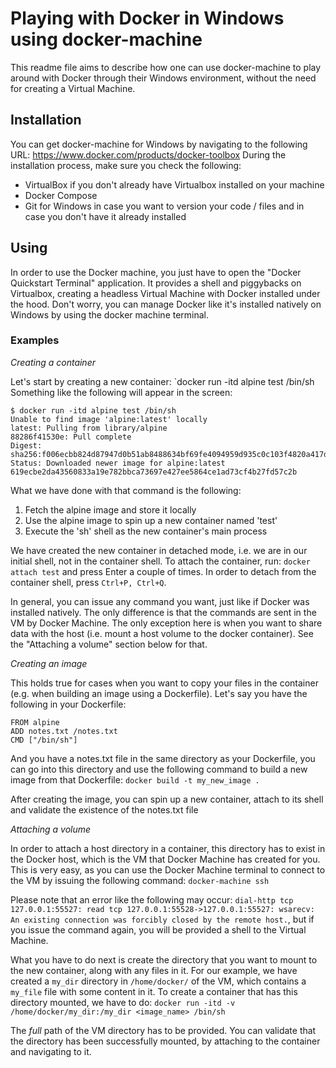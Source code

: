 # Playing with Docker in Windows using docker-machine

This readme file aims to describe how one can use docker-machine to play around with Docker through their Windows environment,
without the need for creating a Virtual Machine.

## Installation

You can get docker-machine for Windows by navigating to the following URL: https://www.docker.com/products/docker-toolbox
During the installation process, make sure you check the following:

- VirtualBox if you don't already have Virtualbox installed on your machine
- Docker Compose
- Git for Windows in case you want to version your code / files and in case you don't have it already installed

## Using
In order to use the Docker machine, you just have to open the "Docker Quickstart Terminal" application. It provides a shell and piggybacks on Virtualbox, creating a
headless Virtual Machine with Docker installed under the hood. Don't worry, you can manage Docker like it's installed natively on Windows by using the docker machine terminal.

### Examples

*Creating a container*

Let's start by creating a new container: `docker run -itd alpine test /bin/sh
Something like the following will appear in the screen:

```
$ docker run -itd alpine test /bin/sh
Unable to find image 'alpine:latest' locally
latest: Pulling from library/alpine
88286f41530e: Pull complete
Digest: sha256:f006ecbb824d87947d0b51ab8488634bf69fe4094959d935c0c103f4820a417d
Status: Downloaded newer image for alpine:latest
619ecbe2da43560833a19e782bbca73697e427ee5864ce1ad73cf4b27fd57c2b
```

What we have done with that command is the following:
1. Fetch the alpine image and store it locally
2. Use the alpine image to spin up a new container named 'test'
3. Execute the 'sh' shell as the new container's main process

We have created the new container in detached mode, i.e. we are in our initial shell, not in the container shell. To attach the container, run:
`docker attach test` and press Enter a couple of times. In order to detach from the container shell, press `Ctrl+P, Ctrl+Q`.

In general, you can issue any command you want, just like if Docker was installed natively. The only difference is that the commands are sent in the VM by Docker Machine.
The only exception here is when you want to share data with the host (i.e. mount a host volume to the docker container). See the "Attaching a volume" section below for that.

*Creating an image*

This holds true for cases when you want to copy your files in the container (e.g. when building an image using a Dockerfile). Let's say you have the following in your Dockerfile:

```
FROM alpine
ADD notes.txt /notes.txt
CMD ["/bin/sh"]
```

And you have a notes.txt file in the same directory as your Dockerfile, you can go into this directory and use the following command to build a new image from that Dockerfile:
`docker build -t my_new_image .`

After creating the image, you can spin up a new container, attach to its shell and validate the existence of the notes.txt file

*Attaching a volume*

In order to attach a host directory in a container, this directory has to exist in the Docker host, which is the VM that Docker Machine has created for you. This is very easy, 
as you can use the Docker Machine terminal to connect to the VM by issuing the following command:
`docker-machine ssh`

Please note that an error like the following may occur: `dial-http tcp 127.0.0.1:55527: read tcp 127.0.0.1:55528->127.0.0.1:55527: wsarecv: An existing connection was forcibly closed by the remote host.`,
but if you issue the command again, you will be provided a shell to the Virtual Machine.

What you have to do next is create the directory that you want to mount to the new container, along with any files in it. For our example, we have created a `my_dir` directory in `/home/docker/` of the VM,
which contains a `my_file` file with some content in it. To create a container that has this directory mounted, we have to do:
`docker run -itd -v /home/docker/my_dir:/my_dir <image_name> /bin/sh`

The *full* path of the VM directory has to be provided. You can validate that the directory has been successfully mounted, by attaching to the container and navigating to it.
